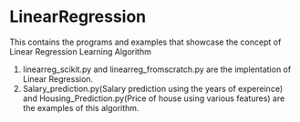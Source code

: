 # LinearRegression
  This contains the programs and examples that showcase the concept of Linear Regression Learning Algorithm
  1. linearreg_scikit.py and linearreg_fromscratch.py are the implentation of Linear Regression.
  2. Salary_prediction.py(Salary prediction using the years of expereince) and Housing_Prediction.py(Price of house using various features) are the examples of this algorithm.
